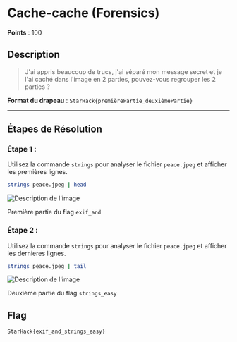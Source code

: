 # Cache-cache (Forensics)

**Points** : 100

## Description

> J'ai appris beaucoup de trucs, j'ai séparé mon message secret et je l'ai caché dans l'image en 2 parties, pouvez-vous regrouper les 2 parties ?

**Format du drapeau** : `StarHack{premièrePartie_deuxièmePartie}`

---

## Étapes de Résolution

### Étape 1 :

Utilisez la commande `strings` pour analyser le fichier `peace.jpeg` et afficher les premières lignes.

```bash
strings peace.jpeg | head
```
![Description de l'image](https://cdn.discordapp.com/attachments/1250870245246238853/1301909524260847636/image.png?ex=6726313a&is=6724dfba&hm=3b30bb89dec9da7dfda6ac543fe6f209cb4ab0ef1d2ea7d2cd2003e850704313&)

Première partie du flag `exif_and`

### Étape 2 :

Utilisez la commande `strings` pour analyser le fichier `peace.jpeg` et afficher les dernieres lignes.

```bash
strings peace.jpeg | tail
```
![Description de l'image](https://cdn.discordapp.com/attachments/1250870245246238853/1301909879103164436/image.png?ex=6726318f&is=6724e00f&hm=0210c2a697167a0db27f612e21451f39d4d0e6b3b4441b7492c227810caa3b33&)

Deuxième partie du flag `strings_easy`

## Flag 
`StarHack{exif_and_strings_easy}`
